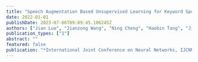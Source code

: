 ```yaml
---
title: "Speech Augmentation Based Unsupervised Learning for Keyword Spotting"
date: 2022-01-01
publishDate: 2023-07-06T09:09:45.106245Z
authors: ["Jian Luo", "Jianzong Wang", "Ning Cheng", "Haobin Tang", "Jing Xiao"]
publication_types: ["1"]
abstract: ""
featured: false
publication: "*International Joint Conference on Neural Networks, IJCNN 2022, Padua, Italy, July 18-23, 2022*"
---
```


